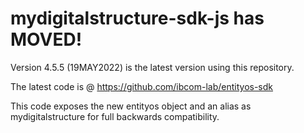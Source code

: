 mydigitalstructure-sdk-js has MOVED!
====================================

Version 4.5.5 (19MAY2022) is the latest version using this repository.

The latest code is @
https://github.com/ibcom-lab/entityos-sdk

This code exposes the new entityos object and an alias as mydigitalstructure for full backwards compatibility.